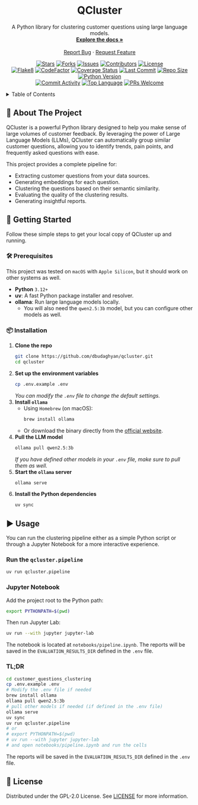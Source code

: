 <div align="center">

  <h1 align="center">QCluster</h1>
  <p align="center">
    A Python library for clustering customer questions using large language models.
    <br />
    <a href="#about-the-project"><strong>Explore the docs »</strong></a>
    <br />
    <br />
    <a href="https://github.com/dbudaghyan/qcluster/issues">Report Bug</a>
    ·
    <a href="https://github.com/dbudaghyan/qcluster/issues">Request Feature</a>
  </p>

  <!-- Project Shields -->
  <p align="center">
    <a href="https://github.com/dbudaghyan/qcluster/stargazers"><img src="https://img.shields.io/github/stars/dbudaghyan/qcluster.svg?style=for-the-badge" alt="Stars"></a>
    <a href="https://github.com/dbudaghyan/qcluster/network/members"><img src="https://img.shields.io/github/forks/dbudaghyan/qcluster.svg?style=for-the-badge" alt="Forks"></a>
    <a href="https://github.com/dbudaghyan/qcluster/issues"><img src="https://img.shields.io/github/issues/dbudaghyan/qcluster.svg?style=for-the-badge" alt="Issues"></a>
    <a href="https://github.com/dbudaghyan/qcluster/graphs/contributors"><img src="https://img.shields.io/github/contributors/dbudaghyan/qcluster.svg?style=for-the-badge" alt="Contributors"></a>
    <a href="https://github.com/dbudaghyan/qcluster/blob/master/LICENSE"><img src="https://img.shields.io/github/license/dbudaghyan/qcluster.svg?style=for-the-badge" alt="License"></a>
    <br />
    <a href="https://github.com/dbudaghyan/qcluster/actions/workflows/flake8.yml"><img src="https://img.shields.io/github/actions/workflow/status/dbudaghyan/qcluster/flake8.yml?style=for-the-badge&logo=python" alt="Flake8"></a>
    <a href="https://www.codefactor.io/repository/github/dbudaghyan/qcluster"><img src="https://img.shields.io/codefactor/grade/github/dbudaghyan/qcluster?style=for-the-badge" alt="CodeFactor"></a>
    <a href="https://coveralls.io/github/dbudaghyan/qcluster?branch=master"><img src="https://img.shields.io/coveralls/github/dbudaghyan/qcluster/main.svg?style=for-the-badge" alt="Coverage Status"></a>
    <a href="https://github.com/dbudaghyan/qcluster/commits/master"><img src="https://img.shields.io/github/last-commit/dbudaghyan/qcluster.svg?style=for-the-badge" alt="Last Commit"></a>
    <a href="https://github.com/dbudaghyan/qcluster"><img src="https://img.shields.io/github/repo-size/dbudaghyan/qcluster.svg?style=for-the-badge" alt="Repo Size"></a>
    <a href="https://www.python.org/downloads/"><img src="https://img.shields.io/badge/Python-3.12+-blue?style=for-the-badge&logo=python" alt="Python Version"></a>
    <br />
    <a href="https://github.com/dbudaghyan/qcluster/graphs/commit-activity"><img src="https://img.shields.io/github/commit-activity/m/dbudaghyan/qcluster?style=for-the-badge" alt="Commit Activity"></a>
    <a href="https://github.com/dbudaghyan/qcluster"><img src="https://img.shields.io/github/languages/top/dbudaghyan/qcluster?style=for-the-badge" alt="Top Language"></a>
    <a href="http://makeapullrequest.com"><img src="https://img.shields.io/badge/PRs-welcome-brightgreen.svg?style=for-the-badge" alt="PRs Welcome"></a>
  </p>
</div>

<!-- TABLE OF CONTENTS -->
<details>
  <summary>Table of Contents</summary>
  <ol>
    <li>
      <a href="#about-the-project">🎯 About The Project</a>
    </li>
    <li>
      <a href="#getting-started">🚀 Getting Started</a>
      <ul>
        <li><a href="#prerequisites">🛠️ Prerequisites</a></li>
        <li><a href="#installation">📦 Installation</a></li>
      </ul>
    </li>
    <li><a href="#usage">▶️ Usage</a></li>
    <li><a href="#contributing">🤝 Contributing</a></li>
    <li><a href="#license">📄 License</a></li>
    <li><a href="#contact">📧 Contact</a></li>
  </ol>
</details>

<!-- ABOUT THE PROJECT -->
## 🎯 About The Project

QCluster is a powerful Python library designed to help you make sense of large volumes of customer feedback. By leveraging the power of Large Language Models (LLMs), QCluster can automatically group similar customer questions, allowing you to identify trends, pain points, and frequently asked questions with ease.

This project provides a complete pipeline for:
*   Extracting customer questions from your data sources.
*   Generating embeddings for each question.
*   Clustering the questions based on their semantic similarity.
*   Evaluating the quality of the clustering results.
*   Generating insightful reports.

<!-- GETTING STARTED -->
## 🚀 Getting Started

Follow these simple steps to get your local copy of QCluster up and running.

### 🛠️ Prerequisites

This project was tested on `macOS` with `Apple Silicon`, but it should work on other systems as well.

*   **Python** `3.12+`
*   **uv**: A fast Python package installer and resolver.
*   **ollama**: Run large language models locally.
    *   You will also need the `qwen2.5:3b` model, but you can configure other models as well.

### 📦 Installation

1.  **Clone the repo**
    ```sh
    git clone https://github.com/dbudaghyan/qcluster.git
    cd qcluster
    ```
2.  **Set up the environment variables**
    ```sh
    cp .env.example .env
    ```
    *You can modify the `.env` file to change the default settings.*
3.  **Install `ollama`**
    *   Using `Homebrew` (on macOS):
        ```sh
        brew install ollama
        ```
    *   Or download the binary directly from the [official website](https://ollama.com/download).
4.  **Pull the LLM model**
    ```sh
    ollama pull qwen2.5:3b
    ```
    *If you have defined other models in your `.env` file, make sure to pull them as well.*
5.  **Start the `ollama` server**
    ```sh
    ollama serve
    ```
6.  **Install the Python dependencies**
    ```sh
    uv sync
    ```

<!-- USAGE -->
## ▶️ Usage

You can run the clustering pipeline either as a simple Python script or through a Jupyter Notebook for a more interactive experience.

### Run the `qcluster.pipeline`
```bash
uv run qcluster.pipeline
```

### Jupyter Notebook
Add the project root to the Python path:
```bash
export PYTHONPATH=$(pwd)
```

Then run Jupyter Lab:
```bash
uv run --with jupyter jupyter-lab
```

The notebook is located at `notebooks/pipeline.ipynb`.
The reports will be saved in the `EVALUATION_RESULTS_DIR` defined in the `.env` file.

### TL;DR
```bash
cd customer_questions_clustering
cp .env.example .env
# Modify the .env file if needed
brew install ollama
ollama pull qwen2.5:3b
# pull other models if needed (if defined in the .env file)
ollama serve
uv sync
uv run qcluster.pipeline
# or
# export PYTHONPATH=$(pwd)
# uv run --with jupyter jupyter-lab
# and open notebooks/pipeline.ipynb and run the cells
```
The reports will be saved in the `EVALUATION_RESULTS_DIR` defined in the `.env` file.

<!-- LICENSE -->
## 📄 License

Distributed under the GPL-2.0 License. See [LICENSE](LICENSE) for more information.
